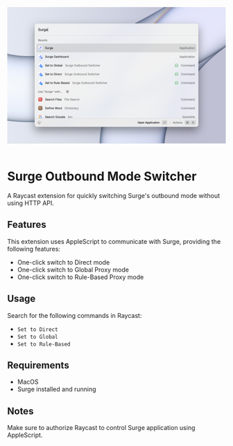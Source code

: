 <div align="center">
  <img src="metadata/surge-outbound-switcher-1.png" alt="surge-outbound-switcher">
</div>
&nbsp;

# Surge Outbound Mode Switcher

A Raycast extension for quickly switching Surge's outbound mode without using HTTP API.

## Features

This extension uses AppleScript to communicate with Surge, providing the following features:

- One-click switch to Direct mode
- One-click switch to Global Proxy mode
- One-click switch to Rule-Based Proxy mode

## Usage

Search for the following commands in Raycast:

- `Set to Direct`
- `Set to Global`
- `Set to Rule-Based`

## Requirements

- MacOS
- Surge installed and running

## Notes

Make sure to authorize Raycast to control Surge application using AppleScript.
